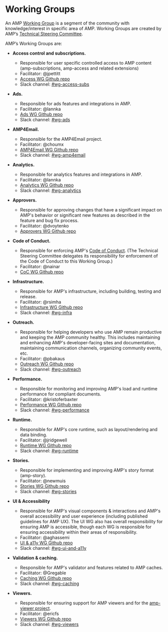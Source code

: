 # Working Groups


An AMP [Working Group](https://github.com/ampproject/meta/blob/master/GOVERNANCE.md#working-groups) is a segment of the community with knowledge/interest in specific area of AMP.  Working Groups are created by AMP’s [Technical Steering Committee](https://github.com/ampproject/meta/blob/master/GOVERNANCE.md#technical-steering-committee-tsc). 

AMP’s Working Groups are:

* **Access control and subscriptions.**
  * Responsible for user specific controlled access to AMP content (amp-subscriptions, amp-access and related extensions)
  * Facilitator: @jpettitt 
  * [Access WG Github repo](https://github.com/ampproject/wg-access-subscriptions)
  * Slack channel: [#wg-access-subs](https://amphtml.slack.com/messages/wg-access-subs)
  
* **Ads.**
  * Responsible for ads features and integrations in AMP.
  * Facilitator: @lannka
  * [Ads WG Github repo](https://github.com/ampproject/wg-ads)
  * Slack channel: [#wg-ads](https://amphtml.slack.com/messages/wg-ads)
  
* **AMP4Email.**
  * Responsible for the AMP4Email project.
  * Facilitator: @choumx
  * [AMP4Email WG Github repo](https://github.com/ampproject/wg-amp4email)
  * Slack channel: [#wg-amp4email](https://amphtml.slack.com/messages/wg-amp4email)

* **Analytics.**
  * Responsible for analytics features and integrations in AMP.
  * Facilitator: @lannka
  * [Analytics WG Github repo](https://github.com/ampproject/wg-analytics)
  * Slack channel: [#wg-analytics](https://amphtml.slack.com/messages/wg-analytics)
 
* **Approvers.**
  * Responsible for approving changes that have a significant impact on AMP's behavior or significant new features as described in the feature and bug fix process.
  * Facilitator: @dvoytenko
  * [Approvers WG Github repo](https://github.com/ampproject/wg-approvers)
  
* **Code of Conduct.**
  * Responsible for enforcing AMP's [Code of Conduct](https://github.com/ampproject/meta/blob/master/CODE_OF_CONDUCT.md).  (The Technical Steering Committee delegates its responsibility for enforcement of the Code of Conduct to this Working Group.)
  * Facilitator: @nainar
  * [CoC WG Github repo](https://github.com/ampproject/wg-codeofconduct)
  
* **Infrastructure.**
  * Responsible for AMP's infrastructure, including building, testing and release.
  * Facilitator: @rsimha
  * [Infrastructure WG Github repo](https://github.com/ampproject/wg-infra)
  * Slack channel: [#wg-infra](https://amphtml.slack.com/messages/wg-infra)
  
* **Outreach.**
  * Responsible for helping developers who use AMP remain productive and keeping the AMP community healthy.  This includes maintaining and enhancing AMP's developer-facing sites and documentation, maintaining communication channels, organizing community events, etc.
  * Facilitator: @pbakaus
  * [Outreach WG Github repo](https://github.com/ampproject/wg-outreach)
  * Slack channel: [#wg-outreach](https://amphtml.slack.com/messages/wg-outreach)
  
* **Performance.**
  * Responsible for monitoring and improving AMP's load and runtime performance for compliant documents.
  * Facilitator: @kristoferbaxter
  * [Performance WG Github repo](https://github.com/ampproject/wg-performance)
  * Slack channel: [#wg-performance](https://amphtml.slack.com/messages/wg-performance)

* **Runtime.**
  * Responsible for AMP's core runtime, such as layout/rendering and data binding.
  * Facilitator: @jridgewell
  * [Runtime WG Github repo](https://github.com/ampproject/wg-runtime)
  * Slack channel: [#wg-runtime](https://amphtml.slack.com/messages/wg-runtime)
  
* **Stories.**
  * Responsible for implementing and improving AMP's story format (amp-story).
  * Facilitator: @newmuis
  * [Stories WG Github repo](https://github.com/ampproject/wg-stories)
  * Slack channel: [#wg-stories](https://amphtml.slack.com/messages/wg-stories)
  
* **UI & Accessibility**
  * Responsible for AMP's visual components & interactions and AMP's overall accessibility and user experience (including published guidelines for AMP UX).  The UI WG also has overall responsibility for ensuring AMP is accessible, though each WG is responsible for ensuring accessibility within their areas of responsibility. 
  * Facilitator: @aghassemi
  * [UI & a11y WG Github repo](https://github.com/ampproject/wg-ui-and-a11y)
  * Slack channel: [#wg-ui-and-a11y](https://amphtml.slack.com/messages/wg-ui-and-a11y)
  
* **Validation & caching.**
  * Responsible for AMP's validator and features related to AMP caches.
  * Facilitator: @Gregable
  * [Caching WG Github repo](https://github.com/ampproject/wg-caching)
  * Slack channel: [#wg-caching](https://amphtml.slack.com/messages/wg-caching)
  
* **Viewers.**
  * Responsible for ensuring support for AMP viewers and for the [amp-viewer project](https://github.com/ampproject/amp-viewer).
  * Facilitator: @ericfs
  * [Viewers WG Github repo](https://github.com/ampproject/wg-viewers)
  * Slack channel: [#wg-viewers](https://amphtml.slack.com/messages/wg-viewers)
